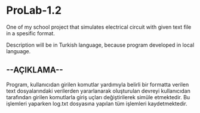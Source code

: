 # ProLab-1.2
One of my school project that simulates electrical circuit with given text file in a spesific format.

Description will be in Turkish language, because program developed in local language.
## --AÇIKLAMA--
Program, kullanıcıdan girilen komutlar yardımıyla belirli bir formatta verilen text dosyalarındaki verilerden yararlanarak oluşturulan devreyi kullanıcıdan tarafından girilen komutlarla giriş uçları değiştirilerek simüle etmektedir. Bu işlemleri yaparken log.txt dosyasına yapılan tüm işlemleri kaydetmektedir.
